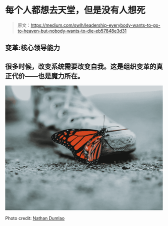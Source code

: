 # 每个人都想去天堂，但是没有人想死

> 原文：<https://medium.com/swlh/leadership-everybody-wants-to-go-to-heaven-but-nobody-wants-to-die-eb57848e3d31>

## 变革:核心领导能力

## 很多时候，改变系统需要改变自我。这是组织变革的真正代价——也是魔力所在。

![](img/a193d5aa03b12c045f397c43e3b2cb82.png)

Photo credit: [Nathan Dumlao](https://unsplash.com/@nate_dumlao)